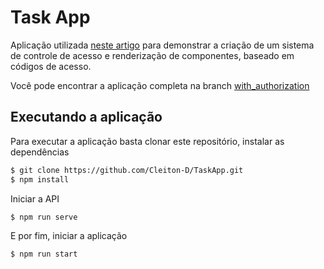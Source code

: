# Task App

Aplicação utilizada [neste artigo](https://medium.com/@cleitonkiper/controle-de-renderiza%C3%A7%C3%A3o-baseado-em-c%C3%B3digos-de-acesso-no-react-c780f2529472) para demonstrar a criação de um sistema de controle de acesso e renderização de componentes, baseado em códigos de acesso.

Você pode encontrar a aplicação completa na branch [with_authorization](https://github.com/Cleiton-D/TaskApp/tree/with_authorization)

## Executando a aplicação

Para executar a aplicação basta clonar este repositório, instalar as dependências

```sh
$ git clone https://github.com/Cleiton-D/TaskApp.git
$ npm install
```

Iniciar a API

```sh
$ npm run serve
```

E por fim, iniciar a aplicação

```sh
$ npm run start
```
